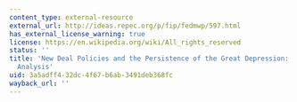 ```yaml
---
content_type: external-resource
external_url: http://ideas.repec.org/p/fip/fedmwp/597.html
has_external_license_warning: true
license: https://en.wikipedia.org/wiki/All_rights_reserved
status: ''
title: 'New Deal Policies and the Persistence of the Great Depression: A General Equilibrium
  Analysis'
uid: 3a5adff4-32dc-4f67-b6ab-3491deb368fc
wayback_url: ''
---
```

